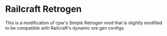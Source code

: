 Railcraft Retrogen
===============

This is a modification of cpw's Simple Retrogen mod that is slightly modified to be compatible with Railcraft's dynamic ore gen configs.
